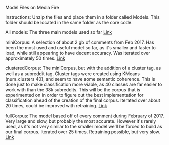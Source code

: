 Model Files on Media Fire

Instructions: Unzip the files and place them in a folder called Models. This folder should be located in the same folder as the core code. 

All models: The three main models used so far
[Link](https://www.mediafire.com/folder/mz7u83r5ivs8j/Models)

miniCorpus: A selection of about 2 gb of comments from Feb 2017. Has been the most used and useful model so far, as it's smaller and faster to load, while still appearing to have decent accuracy. Was iterated over approximately 50 times. 
[Link](http://www.mediafire.com/file/i0e4cmdzxq08zcm/miniCorpus.7z) 

clusteredCorpus: The miniCorpus, but with the addition of a cluster tag, as well as a subreddit tag. Cluster tags were created using KMeans (num_clusters 40), and seem to have some semantic coherence. This is done just to make classification more viable, as 40 classes are far easier to work with than the 38k subreddits. This will be the corpus that is experimented on in order to figure out the best implementation for classification ahead of the creation of the final corpus. Iterated over about 20 times, could be improved with retraining. 
[Link](http://www.mediafire.com/file/s0zoiuifqu4l8eh/clusteredCorpus.7z)


fullCorpus: The model based off of every comment during February of 2017. Very large and slow, but probably the most accurate. However it's rarely used, as it's not very similar to the smaller model we'll be forced to build as our final corpus. Iterated over 25 times. Retraining possible, but very slow. 
[Link](http://www.mediafire.com/file/dfyvkkc8qh4vyrg/fullCorpus.7z)
